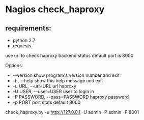 
# Nagios check_haproxy
## requirements:
- python 2.7
- requests

use url to check haproxy backend status
default port is 8000

Options:

  - --version             show program's version number and exit
  - -h, --help            show this help message and exit
  - -u URL, --url=URL     url haproxy
  - -U USER, --user=USER  user to login in
  - -P PASSWORD, --pass=PASSWORD
                        haproxy password
  - -p PORT               port stats default 8000

check_haproxy.py -u http://127.0.0.1 -U admin -P admin -P 8001